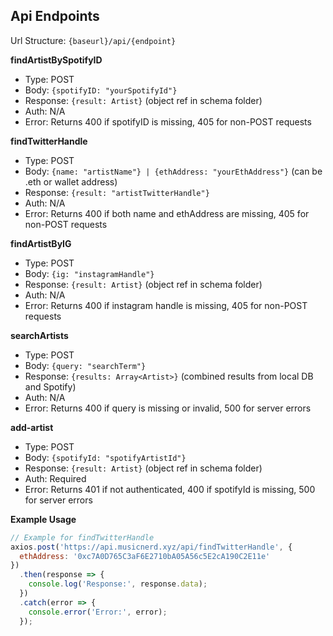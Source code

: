 ## Api Endpoints
Url Structure: `{baseurl}/api/{endpoint}`

**findArtistBySpotifyID**

 - Type: POST
 - Body: `{spotifyID: "yourSpotifyId"}`
 - Response: `{result: Artist}` (object ref in schema folder)
 - Auth: N/A
 - Error: Returns 400 if spotifyID is missing, 405 for non-POST requests

**findTwitterHandle**

 - Type: POST
 - Body: `{name: "artistName"} | {ethAddress: "yourEthAddress"}` (can be .eth or wallet address)
 - Response: `{result: "artistTwitterHandle"}`
 - Auth: N/A
 - Error: Returns 400 if both name and ethAddress are missing, 405 for non-POST requests

**findArtistByIG**

 - Type: POST
 - Body: `{ig: "instagramHandle"}`
 - Response: `{result: Artist}` (object ref in schema folder)
 - Auth: N/A
 - Error: Returns 400 if instagram handle is missing, 405 for non-POST requests

**searchArtists**

 - Type: POST
 - Body: `{query: "searchTerm"}`
 - Response: `{results: Array<Artist>}` (combined results from local DB and Spotify)
 - Auth: N/A
 - Error: Returns 400 if query is missing or invalid, 500 for server errors

**add-artist**

 - Type: POST
 - Body: `{spotifyId: "spotifyArtistId"}`
 - Response: `{result: Artist}` (object ref in schema folder)
 - Auth: Required
 - Error: Returns 401 if not authenticated, 400 if spotifyId is missing, 500 for server errors

**Example Usage**
```javascript
// Example for findTwitterHandle
axios.post('https://api.musicnerd.xyz/api/findTwitterHandle', {
  ethAddress: '0xc7A0D765C3aF6E2710bA05A56c5E2cA190C2E11e'
})
  .then(response => {
    console.log('Response:', response.data);
  })
  .catch(error => {
    console.error('Error:', error);
  });
```